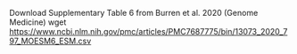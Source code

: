 Download Supplementary Table 6 from Burren et al. 2020 (Genome Medicine)
wget https://www.ncbi.nlm.nih.gov/pmc/articles/PMC7687775/bin/13073_2020_797_MOESM6_ESM.csv
